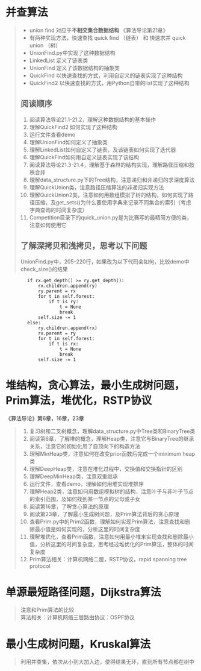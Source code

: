 # 并查算法
> * union find 对应于**不相交集合数据结构** 《算法导论第21章》
> * 有两种实现方法，快速查找 quick find （链表） 和 快速求并 quick union （树）
> * UnionFind.py中实现了这种数据结构
> * LinkedList 定义了链表类
> * UnionFind 定义了该数据结构的抽象类
> * QuickFind 以快速查找的方式，利用自定义的链表实现了这种结构
> * QuickFind2 以快速查找的方式，用Python自带的list实现了这种结构
> 
> ## 阅读顺序
> 1. 阅读算法导论21.1-21.2，理解这种数据结构的基本操作
> 2. 理解QuickFind2 如何实现了这种结构
> 3. 运行文件查看demo
> 4. 理解UnionFind如何定义了抽象类
> 5. 理解LinkedList如何自定义了链表，及该链表如何实现了迭代器
> 6. 理解QuickFind如何用自定义链表实现了该结构
> 7. 阅读算法导论21.3-21.4，理解基于森林的结构实现，理解路径压缩和按秩合并
> 8. 理解data_structure.py下的Tree结构，注意递归和非递归的求深度算法
> 9. 理解QuickUnion类，注意路径压缩算法的非递归实现方法
> 10. 理解QuickUnion2类，注意如何用数组模拟了树的结构，如何实现了路径压缩，及get_sets()为什么要使用字典来记录不同集合的索引（考虑字典查询的时间复杂度）
> 11. Competition目录下的quick_union.py是为比赛写的最精简方便的类，注意如何使用它
> 
> ## 了解深拷贝和浅拷贝，思考以下问题
> UnionFind.py中，205-220行，如果改为以下代码会如何，比较demo中check_size()的结果
```python3
        if rx.get_depth() >= ry.get_depth():
            rx.children.append(ry)
            ry.parent = rx
            for t in self.forest:
                if t is ry:
                    t = None
                    break
            self.size -= 1
        else:
            ry.children.append(rx)
            rx.parent = ry
            for t in self.forest:
                if t is rx:
                    t = None
                    break
            self.size -= 1
```

# 堆结构，贪心算法，最小生成树问题，Prim算法，堆优化，RSTP协议
《算法导论》第6章，16章，23章   
> 1. 复习树和二叉树概念，理解data_structure.py中Tree类和BinaryTree类
> 2. 阅读第6章，了解堆的概念，理解Heap类，注意它与BinaryTree的继承关系，注意它的初始化用了自顶向下的构造方法
> 3. 理解MinHeap类，注意如何在改变prior函数后完成一个minimum heap类
> 4. 理解DeepHeap类，注意在堆化过程中，交换值和交换指针的区别
> 5. 理解DeepMinHeap类，注意双重继承
> 6. 运行文件，查看demo，理解如何用堆实现堆排序
> 7. 理解Heap2类，注意如何用数组模拟树的结构，注意叶子与非叶子节点的索引范围，及如何找到某一节点的父母或子女
> 8. 阅读第16章，了解贪心算法的原理
> 9. 阅读第23章，了解最小生成树问题，及Prim算法背后的贪心原理
> 10. 查看Prim.py中的Prim2函数，理解如何实现Prim算法，注意查找和删除最小值是如何实现的，分析这里的时间复杂度
> 11. 理解堆优化，查看Prim函数，注意如何用最小堆来实现查找和删除最小值，分析这里的时间复杂度，思考经过堆优化的Prim算法，整体的时间复杂度
> 12. Prim算法相关：计算机网络二层，RSTP协议，rapid spanning tree protocol

# 单源最短路径问题，Dijkstra算法
> 注意和Prim算法的比较   
> 算法相关：计算机网络三层路由协议：OSPF协议

# 最小生成树问题，Kruskal算法
> 利用并查集，依次从小到大加入边，使得结果无环，直到所有节点都在树中
